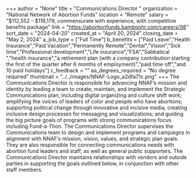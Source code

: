+++
author = "None"
title = "Communications Director "
organization = "National Network of Abortion Funds"
location = "Remote"
salary = "$112,552 - $118,179, commensurate with experience, with competitive benefits package"
link = "https://abortionfunds.bamboohr.com/careers/98"
sort_date = "2024-04-20"
created_at = "April 20, 2024"
closing_date = "May 2, 2024"
a_job_type = ["Full Time"]
b_benefits = ["Paid Leave","Health Insurance","Paid Vacation","Permanently Remote","Dental","Vision","Sick time","Professional development","Life insurance","FSA","Sabbatical ","health insurance","a retirement plan (with a company contribution starting the first of the quarter after 6 months of employment)","paid time off","and 10 paid holidays"]
c_feedback = ""
aa_degrees_required = "No degree required"
thumbnail = "../../images/NNAF-Logo_a2dfa71c.png"
+++
The Communications Director is responsible for advancing NNAF’s mission and identity by leading a team to create, maintain, and implement the Strategic Communications plan, including digital organizing and culture shift work; amplifying the voices of leaders of color and people who have abortions; supporting political change through innovative and incisive media; creating inclusive design processes for messaging and visualizations; and guiding the big picture goals of programs with strong communications focus including Fund-a-Thon. The Communications Director supervises the Communications team to design and implement programs and campaigns in alignment with NNAF’s mission, vision, values, and strategic plan goals. They are also responsible for connecting communications needs with abortion fund leaders and staff, as well as general public supporters. The Communications Director maintains relationships with vendors and outside parties in supporting the goals outlined below, in conjunction with other staff members. 